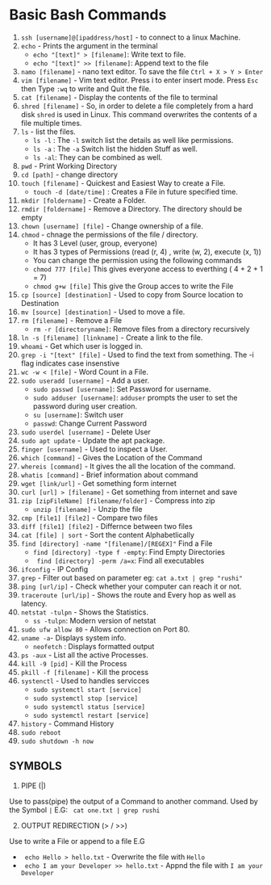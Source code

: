 # Basic Bash Commands
1. `ssh [username]@[ipaddress/host]` - to connect to a linux Machine.
2. `echo` - Prints the argument in the terminal
   - `echo "[text]" > [filename]`: Write text to file.
   - `echo "[text]" >> [filename]`: Append text to the file
3. `namo [filename]` - nano text editor. To save the file `Ctrl + X > Y > Enter`
4. `vim [filename]` - Vim text editor. Press i to enter insert mode. Press `Esc` then Type `:wq` to write and Quit the file.
5. `cat [filename]` - Display the contents of the file to terminal
6. `shred [filename]` - So, in order to delete a file completely from a hard disk `shred` is used in Linux. This command overwrites the contents of a file multiple times. 
7. `ls` - list the files.
   - `ls -l` : The `-l` switch list the details as well like permissions.
   - `ls -a` : The `-a` Switch list the hidden Stuff as well.
   - `ls -al`: They can be combined as well.
8. `pwd` - Print Working Directory
9. `cd [path]` - change directory
10. `touch [filename]` - Quickest and Easiest Way to create a File.
    - `touch -d [date/time]` : Creates a File in future specified time.
11. `mkdir [foldername]` - Create a Folder.
12. `rmdir [foldername]` - Remove a Directory. The directory should be empty
13. `chown [username] [file]` - Change ownership of a file. 
15. `chmod` - chnage the permissions of the file / directory.
    - It has 3 Level (user, group, everyone)
    - It has 3 types of Permissions (read (r, 4) , write (w, 2), execute (x, 1))
    - You can change the permission using the following commands
    - `chmod 777 [file]` This gives everyone access to everthing ( 4 + 2 + 1 = 7)
    - `chmod g+w [file]` This give the Group acces to write the File
16. `cp [source] [destination]` - Used to copy from Source location to Destination
17. `mv [source] [destination]` - Used to move a file.
18. `rm [filename]` - Remove a File
     - `rm -r [directoryname]`: Remove files from a directory recursively
19. `ln -s [filename] [linkname]` - Create a link to the file.
20. `whoami` - Get which user is logged in.
21. `grep -i "[text" [file]` - Used to find the text from something. The -i flag indicates case insenstive
22.  `wc -w < [file]` - Word Count in a File.
23.  `sudo useradd [username]` - Add a user.
     - `sudo passwd [username]`: Set Password for username.
     - `sudo adduser [username]`: `adduser` prompts the user to set the password during user creation.
     - `su [username]`: Switch user
     - `passwd`: Change Current Password
24. `sudo userdel [username]` - Delete User
25. `sudo apt update` - Update the apt package.
26. `finger [username]` - Used to inspect a User.
27. `which [command]` - Gives the Location of the Command
28. `whereis [command]` - It gives the all the location of the command.
29. `whatis [command]` - Brief information about command
30. `wget [link/url]` - Get something form internet
31. `curl [url] > [filename]` - Get something from internet and save
32. `zip [zipFileName] [filename/folder]` - Compress into zip
    - `unzip [filename]` - Unzip the file
33. `cmp [file1] [file2]` - Compare two files
34. `diff [file1] [file2]` - Differnce between two files
35. `cat [file] | sort` - Sort the content Alphabetlically
36. `find [directory] -name "[filename]/[REGEX]"` Find a File
     - `find [directory] -type f -empty`: Find Empty Directories
     - ` find [directory] -perm /a=x`: Find all executables
37. `ifconfig` - IP Config
38. `grep` - Filter out based on parameter
    eg: `cat a.txt | grep "rushi"`
39. `ping [url/ip]` - Check whether your computer can reach it or not.
40. `traceroute [url/ip]` - Shows the route and Every hop as well as latency.
41. `netstat -tulpn` - Shows the Statistics.
    - `ss -tulpn`: Modern version of netstat
42. `sudo ufw allow 80` - Allows connection on Port 80.
43. `uname -a`- Displays system info.
    - `neofetch` : Displays formatted output
44. `ps -aux` - List all the active Processes.
45. `kill -9 [pid]` - Kill the Process
46. `pkill -f [filename]` - Kill the process
47. `systenctl` - Used to handles servicces
     - `sudo systemctl start [service]`
     - `sudo systemctl stop [service]`
     - `sudo systemctl status [service]`
     - `sudo systemctl restart [service]`
48. `history` - Command History
49. `sudo reboot`
50. `sudo shutdown -h now`        
 
## SYMBOLS
1. PIPE (|)

Use to pass(pipe) the output of a Command to another command. Used by the Symbol `|`
E.G: ``` cat one.txt | grep rushi```

2. OUTPUT REDIRECTION (> / >>)

Use to write a File or append to a file
E.G
- ``` echo Hello > hello.txt``` -  Overwrite the file with `Hello`
- ``` echo I am your Developer >> hello.txt``` -  Appnd the file with `I am your Developer`
